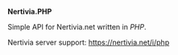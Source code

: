 **Nertivia.PHP**

Simple API for Nertivia.net written in _PHP_.

Nertivia server support: https://nertivia.net/i/php

